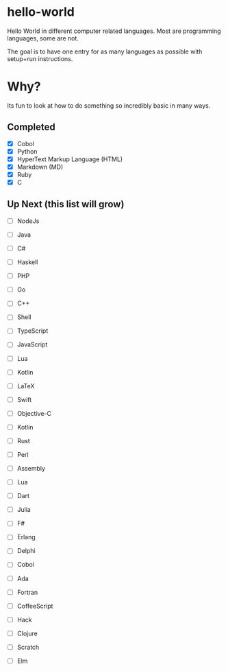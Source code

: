 # hello-world
Hello World in different computer related languages. Most are programming languages, some are not.

The goal is to have one entry for as many languages as possible with setup+run instructions.

# Why?
Its fun to look at how to do something so incredibly basic in many ways.

## Completed
- [x] Cobol
- [x] Python
- [x] HyperText Markup Language (HTML)
- [x] Markdown (MD)
- [x] Ruby
- [x] C

## Up Next (this list will grow)
- [ ] NodeJs
- [ ] Java
- [ ] C#
- [ ] Haskell
- [ ] PHP
- [ ] Go
- [ ] C++
- [ ] Shell
- [ ] TypeScript
- [ ] JavaScript
- [ ] Lua
- [ ] Kotlin
- [ ] LaTeX
- [ ] Swift
- [ ] Objective-C
- [ ] Kotlin
- [ ] Rust
- [ ] Perl
- [ ] Assembly
- [ ] Lua
- [ ] Dart
- [ ] Julia
- [ ] F#
- [ ] Erlang
- [ ] Delphi
- [ ] Cobol
- [ ] Ada
- [ ] Fortran
- [ ] CoffeeScript
- [ ] Hack
- [ ] Clojure
- [ ] Scratch
- [ ] Elm

